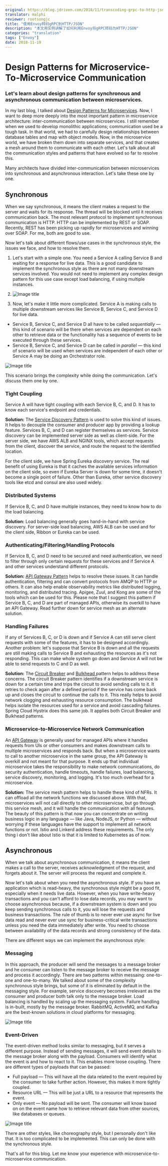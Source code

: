```yaml
---
original: https://blog.jdriven.com/2018/11/transcoding-grpc-to-http-json-using-envoy/
translator: malphi
reviewer: rootsongjc
title: "使用Envoy转码gRPC到HTTP/JSON"
description: "本文用实例讲解了如何利用Envoy将gRPC转码为HTTP/JSON"
categories: "translation"
tags: ["Envoy"]
date: 2018-11-19
---
```


# Design Patterns for Microservice-To-Microservice Communication

### Let's learn about design patterns for synchronous and asynchronous communication between microservices.

In my last blog, I talked about [Design Patterns for Microservices](https://dzone.com/articles/design-patterns-for-microservices). Now, I want to deep more deeply into the most important pattern in microservice architecture: inter-communication between microservices. I still remember when we used to develop monolithic applications; communication used be a tough task. In that world, we had to carefully design relationships between database tables and map with object models. Now, in the microservice world, we have broken them down into separate services, and that creates a mesh around them to communicate with each other. Let's talk about all the communication styles and patterns that have evolved so far to resolve this.

Many architects have divided inter-communication between microservices into synchronous and asynchronous interaction. Let's take these one by one.

## Synchronous

When we say synchronous, it means the client makes a request to the server and waits for its response. The thread will be blocked until it receives communication back. The most relevant protocol to implement synchronous communication is HTTP. HTTP can be implemented by REST or SOAP. Recently, REST has been picking up rapidly for microservices and winning over SOAP. For me, both are good to use.

Now let's talk about different flows/use cases in the synchronous style, the issues we face, and how to resolve them.

1. Let's start with a simple one. You need a Service A calling Service B and waiting for a response for live data. This is a good candidate to implement the synchronous style as there are not many downstream services involved. You would not need to implement any complex design pattern for this use case except load balancing, if using multiple instances.
2. ![Image title](https://dzone.com/storage/temp/10662645-synflow1.png)

3. Now, let's make it little more complicated. Service A is making calls to multiple downstream services like Service B, Service C, and Service D for live data.

- Service B, Service C, and Service D all have to be called *sequentially* — this kind of scenario will be there when services are dependent on each other to retrieve data or the functionality has a sequence of events to be executed through these services.
- Service B, Service C, and Service D can be called in *parallel* — this kind of scenario will be used when services are independent of each other or Service A may be doing an Orchestrator role.

![Image title](https://dzone.com/storage/temp/10662680-synflow2.png)

This scenario brings the complexity while doing the communication. Let's discuss them one by one.

### **Tight Coupling**

Service A will have tight coupling with each Service B, C, and D. It has to know each service's endpoint and credentials.

**Solution:** The [Service Discovery Pattern](https://www.rajeshbhojwani.co.in/2018/11/design-patterns-for-microservices.html) is used to solve this kind of issues. It helps to decouple the consumer and producer app by providing a lookup feature. Services B, C, and D can register themselves as services. Service discovery can be implemented server side as well as client-side. For the server side, we have AWS ALB and NGINX tools, which accept requests from the client, discover the service, and route the request to the identified location.

For the client side, we have Spring Eureka discovery service. The real benefit of using Eureka is that it caches the available services information on the client side, so even if Eureka Server is down for some time, it doesn't become a single point of failure. Other than Eureka, other service discovery tools like etcd and consul are also used widely.

### **Distributed Systems**

If Service B, C, and D have multiple instances, they need to know how to do the load balancing.

**Solution:** Load balancing generally goes hand-in-hand with service discovery. For server-side load balancing, AWS ALB can be used and for the client side, Ribbon or Eureka can be used.

### **Authenticating/Filtering/Handling Protocols**

If Service B, C, and D need to be secured and need authentication, we need to filter through only certain requests for these services and if Service A and other services understand different protocols.

**Solution:** [API Gateway Pattern](http://www.rajeshbhojwani.co.in/2018/11/design-patterns-for-microservices.html) helps to resolve these issues. It can handle authentication, filtering and can convert protocols from AMQP to HTTP or others. It can also help enable observability metrics like distributed logging, monitoring, and distributed tracing. Apigee, Zuul, and Kong are some of the tools which can be used for this. Please note that I suggest this pattern if Service B, C, and D are part of managed APIs, otherwise its overkill to have an API Gateway. Read further down for service mesh as an alternate solution.

### **Handling Failures**

If any of Services B, C, or D is down and if Service A can still serve client requests with some of the features, it has to be designed accordingly. Another problem: let's suppose that Service B is down and all the requests are still making calls to Service B and exhausting the resources as it's not responding. This can make whole system go down and Service A will not be able to send requests to C and D as well.

**Solution:** The [Circuit Breaker](http://www.rajeshbhojwani.co.in/2018/11/design-patterns-for-microservices.html) and [Bulkhead ](https://docs.microsoft.com/en-us/azure/architecture/patterns/bulkhead)pattern helps to address these concerns. The circuit Breaker pattern identifies if a downstream service is down for a certain time and trips the circuit to avoid sending calls to it. It retries to check again after a defined period if the service has come back up and closes the circuit to continue the calls to it. This really helps to avoid network clogging and exhausting resource consumption. The bulkhead helps isolate the resources used for a service and avoid cascading failures. Spring Cloud Hystrix does this same job. It applies both Circuit Breaker and Bulkhead patterns.

### **Microservice-to-Microservice Network Communication**

An [API Gateway](http://www.rajeshbhojwani.co.in/2018/11/design-patterns-for-microservices.html) is generally used for managed APIs where it handles requests from UIs or other consumers and makes downstream calls to multiple microservices and responds back. But when a microservice wants to call to another microservice in the same group, the API Gateway is overkill and not meant for that purpose. It ends up that individual microservice takes the responsibility to make network communications, do security authentication, handle timeouts, handle failures, load balancing, service discovery, monitoring, and logging. It's too much overhead for a microservice.

**Solution:** The service mesh pattern helps to handle these kind of NFRs. It can offload all the network functions we discussed above. With that, microservices will not call directly to other microservicse, but go through this service mesh, and it will handle the communication with all features. The beauty of this pattern is that now you can concentrate on writing business logic in any language — like Java, NodeJS, or Python — without worrying if these languages have the support to implement all network functions or not. Istio and Linkerd address these requirements. The only thing i don't like about Istio is that it is limited to Kubernetes as of now.

## Asynchronous

When we talk about asynchronous communication, it means the client makes a call to the server, receives acknowledgment of the request, and forgets about it. The server will process the request and complete it.

Now let's talk about when you need the asynchronous style. If you have an application which is read-heavy, the synchronous style might be a good fit, especially when it needs live data. However, when you have write-heavy transactions and you can't afford to lose data records, you may want to choose asynchronous because, if a downstream system is down and you keep sending synchronous calls to it, you will lose the requests and business transactions. The rule of thumb is to never ever use async for live data read and never ever use sync for business-critical write transactions unless you need the data immediately after write. You need to choose between availability of the data records and strong consistency of the data.

There are different ways we can implement the asynchronous style:

### **Messaging**

In this approach, the producer will send the messages to a message broker and he consumer can listen to the message broker to receive the message and process it accordingly. There are two patterns within messaing: one-to-one and one-to-many. We talked about some of the complexity synchronous style brings, but some of it is eliminated by default in the messaging style. For example, service discovery becomes irrelevant as the consumer and producer both talk only to the message broker. Load balancing is handled by scaling up the messaging system. Failure handling is in-built, mostly by the message broker. RabbitMQ, ActiveMQ, and Kafka are the best-known solutions in cloud platforms for messaging.

![Image title](https://dzone.com/storage/temp/10665685-async-msg.png)

### **Event-Driven**

The event-driven method looks similar to messaging, but it serves a different purpose. Instead of sending messages, it will send event details to the message broker along with the payload. Consumers will identify what the event is and how to react to it. This enables more loose coupling. There are different types of payloads that can be passed:

- Full payload — This will have all the data related to the event required by the consumer to take further action. However, this makes it more tightly coupled.
- Resource URL — This will be just a URL to a resource that represents the event.
- Only event — No payload will be sent. The consumer will know based on on the event name how to retrieve relevant data from other sources, like databases or queues.

![Image title](https://dzone.com/storage/temp/10665753-async-event.png)

There are other styles, like choreography style, but I personally don't like that. It is too complicated to be implemented. This can only be done with the synchronous style.

That's all for this blog. Let me know your experience with microservice-to-microservice communication.